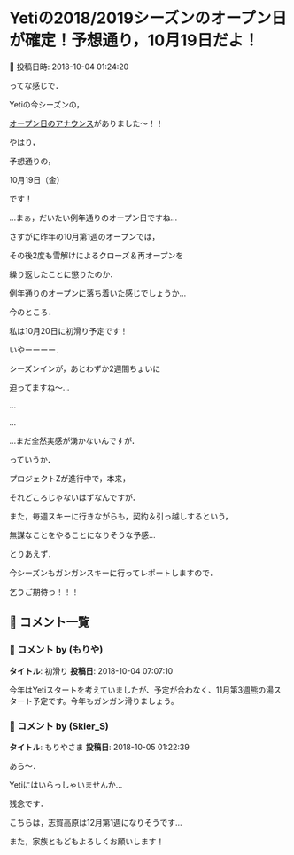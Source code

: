 # Yetiの2018/2019シーズンのオープン日が確定！予想通り，10月19日だよ！

📅 投稿日時: 2018-10-04 01:24:20

ってな感じで．


Yetiの今シーズンの，


[オープン日のアナウンス](https://www.facebook.com/YetiSnowtown/posts/1897232343699466)がありました～！！





やはり，


予想通りの，


10月19日（金）


です！


…まぁ，だいたい例年通りのオープン日ですね…





さすがに昨年の10月第1週のオープンでは，


その後2度も雪解けによるクローズ＆再オープンを


繰り返したことに懲りたのか．


例年通りのオープンに落ち着いた感じでしょうか…





今のところ．


私は10月20日に初滑り予定です！


いやーーーー．


シーズンインが，あとわずか2週間ちょいに


迫ってますね～…


…


…


…まだ全然実感が湧かないんですが．





っていうか．


プロジェクトZが進行中で，本来，


それどころじゃないはずなんですが．





また，毎週スキーに行きながらも，契約＆引っ越しするという，


無謀なことをやることになりそうな予感…





とりあえず．


今シーズンもガンガンスキーに行ってレポートしますので．


乞うご期待っ！！！

## 💬 コメント一覧

### 💬 コメント by (もりや)
**タイトル**: 初滑り
**投稿日**: 2018-10-04 07:07:10

今年はYetiスタートを考えていましたが、予定が合わなく、11月第3週熊の湯スタート予定です。今年もガンガン滑りましょう。

### 💬 コメント by (Skier_S)
**タイトル**: もりやさま
**投稿日**: 2018-10-05 01:22:39

あら～．

Yetiにはいらっしゃいませんか…

残念です．

こちらは，志賀高原は12月第1週になりそうです…

また，家族ともどもよろしくお願いします！

